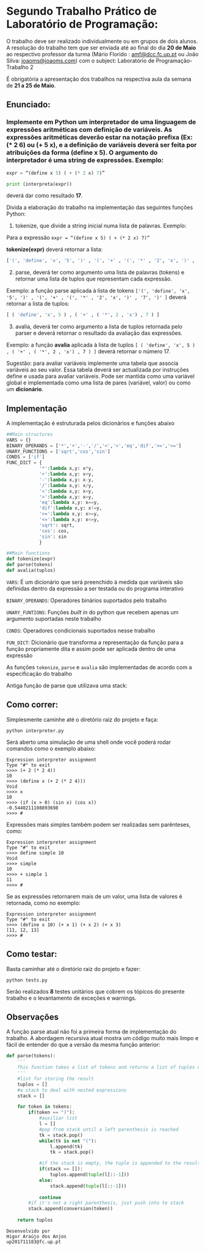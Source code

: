 # Segundo Trabalho Prático de Laboratório de Programação:

O trabalho deve ser realizado individualmente ou em grupos de dois alunos. A resolução do trabalho tem que ser enviada até ao final do dia **20 de Maio** ao respectivo professor da turma (Mário Florido : amf@dcc.fc.up.pt ou João Silva: joaoms@joaoms.com) com o subject: Laboratório de Programação- Trabalho 2

É obrigatória a apresentação dos trabalhos na respectiva aula da semana de **21 a 25 de Maio**.


## Enunciado:

### Implemente em Python um interpretador de uma linguagem de expressões aritméticas com definição de variáveis. As expressões aritméticas deverão estar na notação prefixa (Ex: (* 2 6) ou (+ 5 x), e a definição de variáveis deverá ser feita por atribuições da forma (define x 5). O argumento do interpretador é uma string de expressões. Exemplo:

```python
expr = “(define x 5) ( + (* 2 x) 7)” 

print (interpreta(expr))
```

deverá dar como resultado **17**.

Divida a elaboração do trabalho na implementação das seguintes funções Python:

1) tokenize, que divide a string inicial numa lista de palavras. Exemplo:

Para a expressão `expr = “(define x 5) ( + (* 2 x) 7)”` 

**tokenize(expr)** deverá retornar a lista:

```python
['(', 'define', 'x', '5', ')' , '(', '+' , '(', '*' , '2', 'x', ')' , '7', ')' ]
```
2) parse, deverá ter como argumento uma lista de palavras (tokens) e retornar uma lista de tuplos que representam cada expressão. 

Exemplo: a função parse aplicada à lista  de tokens `['(', 'define', 'x', '5', ')' , '(', '+' , '(', '*' , '2', 'x', ')' , '7', ')' ]` deverá retornar a lista de tuplos:

```python
[ ( 'define', 'x', 5 ) , ( '+' , ( '*', 2 , 'x') , 7 ) ]
```

3) avalia, deverá ter como argumento a lista de tuplos retornada pelo parser e deverá retornar o resultado da avaliação das expressões.

Exemplo: a função **avalia** aplicada à lista de tuplos `[ ( 'define', 'x', 5 ) , ( '+' , ( '*', 2 , 'x') , 7 ) ]` deverá retornar o número 17.

Sugestão: para avaliar variáveis implemente uma tabela que associa variáveis ao seu valor. Essa tabela deverá ser actualizada por instruções define e usada para avaliar variáveis. Pode ser mantida como uma variável global e implementada como uma lista de pares (variável, valor) ou como um **dicionário**.

## Implementação

A implementação é estruturada pelos dicionários e funções abaixo

```python
##Main structures
VARS = {}
BINARY_OPERANDS = ['*','+','-','/','<','>','eq','dif','>=','<=']
UNARY_FUNCTIONS = ['sqrt','cos','sin']
CONDS = ['if']
FUNC_DICT = {
            '*':lambda x,y: x*y,
            '+':lambda x,y: x+y,
            '-':lambda x,y: x-y,
            '/':lambda x,y: x/y,
            '<':lambda x,y: x<y,
            '>':lambda x,y: x>y,
            'eq':lambda x,y: x==y,
            'dif':lambda x,y: x!=y,
            '>=':lambda x,y: x>=y,
            '<=':lambda x,y: x<=y,
            'sqrt': sqrt,
            'cos': cos,
            'sin': sin
            }

##Main functions
def tokenize(expr)
def parse(tokens)
def avalia(tuplos)

```
`VARS`: É um dicionário que será preenchido à medida que variáveis são definidas dentro da expressão a ser testada ou do programa interativo

`BINARY_OPERANDS`: Operadores binários suportados pelo trabalho

`UNARY_FUNTIONS`: Funções _built in_ do python que recebem apenas um argumento suportadas neste trabalho

`CONDS`: Operadores condicionais suportados nesse trabalho

`FUN_DICT`: Dicionário que transforma a representação da função para a função propriamente dita e assim pode ser aplicada dentro de uma expressão

As funções `tokenize`, `parse` e `avalia` são implementadas de acordo com a especificação do trabalho

Antiga função de parse que utilizava uma stack:

## Como correr:

Simplesmente caminhe até o diretório raiz do projeto e faça:

```console
python interpreter.py
```

Será aberto uma simulação de uma shell onde você poderá rodar comandos como o exemplo abaixo:

```console
Expression interpreter assignment
Type "#" to exit
>>>> (+ 2 (* 2 4))   
10
>>>> (define x (+ 2 (* 2 4)))
Void
>>>> x   
10
>>>> (if (x > 0) (sin x) (cos x))
-0.5440211108893698
>>>> #
```

Expressões mais simples também podem ser realizadas sem parênteses, como:

```console
Expression interpreter assignment
Type "#" to exit
>>>> define simple 10
Void
>>>> simple
10
>>>> + simple 1
11
>>>> #
```

Se as expressões retornarem mais de um valor, uma lista de valores é retornada, como no exemplo:

```console
Expression interpreter assignment
Type "#" to exit
>>>> (define x 10) (+ x 1) (+ x 2) (+ x 3)
[11, 12, 13]
>>>> #
```

## Como testar:

Basta caminhar até o diretório raiz do projeto e fazer:

```console
python tests.py
```
Serão realizados **8** testes unitários que cobrem os tópicos do presente trabalho e o levantamento de exceções e warnings.

## Observações

A função parse atual não foi a primeira forma de implementação do trabalho. A abordagem recursiva atual mostra um código muito mais limpo e fácil de entender do que a versão da mesma função anterior:

```python
def parse(tokens):
    '''
    This function takes a list of tokens and returns a list of tuples using the parenthesis for that
    '''
    #list for storing the result
    tuplos = []
    #a stack to deal with nested expressions
    stack = []

    for token in tokens:
        if(token == ")"):
            #auxiliar list
            l = []
            #pop from stack until a left parenthesis is reached
            tk = stack.pop()
            while(tk is not "("):
                l.append(tk)
                tk = stack.pop()

            #if the stack is empty, the tuple is appended to the result list in the reverse form
            if(stack == []):
                tuplos.append(tuple(l[::-1]))
            else:
                stack.append(tuple(l[::-1]))
            
            continue
        #if it's not a right parenthesis, just push into te stack
        stack.append(conversion(token))
    
    return tuplos
```

```
Desenvolvido por
Higor Araújo dos Anjos
up201711183@fc.up.pt
```